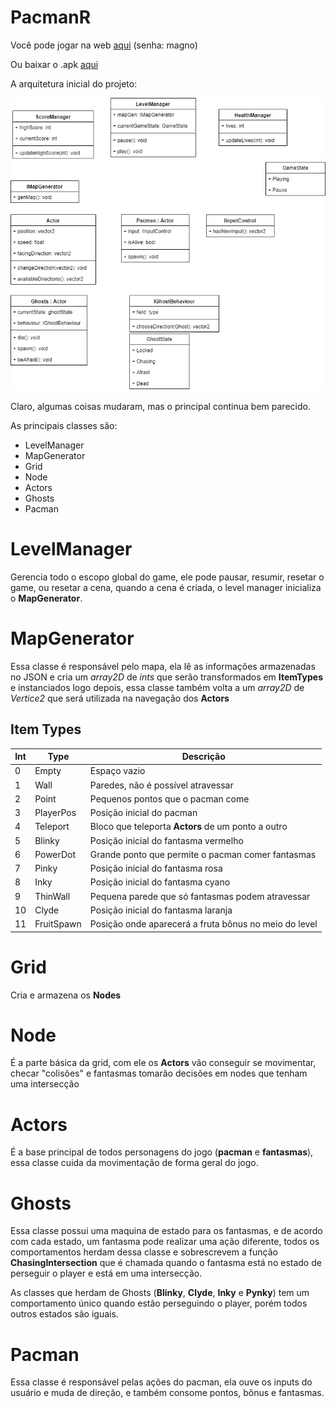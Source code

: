 # PacmanR

Você pode jogar na web [aqui](https://redashes.itch.io/pacmanr) (senha: magno)

Ou baixar o .apk [aqui](https://drive.google.com/open?id=1E7Z-IQYOXLYQqF0f7UiMoaKrdP7yOCVV)

A arquitetura inicial do projeto:

![Estrutura inicial](Pacman.png)

Claro, algumas coisas mudaram, mas o principal continua bem parecido.

As principais classes são:

 - LevelManager
 - MapGenerator
 - Grid
 - Node
 - Actors
 - Ghosts
 - Pacman

# LevelManager

Gerencia todo o escopo global do game,  ele pode pausar, resumir, resetar o game, ou resetar a cena, quando a cena é criada, o level manager inicializa o **MapGenerator**.

# MapGenerator

Essa classe é responsável pelo mapa, ela lê as informações armazenadas no JSON e cria um _array2D_ de _ints_ que serão transformados em **ItemTypes** e instanciados logo depois, essa classe também volta a um _array2D_ de _Vertice2_ que será utilizada na navegação dos **Actors**

## Item Types

| Int | Type | Descrição|
| ------ | ------ | ------ |
| 0 | Empty | Espaço vazio |
| 1 | Wall |Paredes, não é possível atravessar |
| 2 | Point | Pequenos pontos que o pacman come |
| 3 | PlayerPos| Posição inicial do pacman |
| 4 | Teleport | Bloco que teleporta **Actors** de um ponto a  outro |
| 5 | Blinky | Posição inicial do fantasma vermelho |
| 6 | PowerDot | Grande ponto que permite o pacman comer fantasmas|
| 7 | Pinky | Posição inicial do fantasma rosa |
| 8 | Inky | Posição inicial do fantasma cyano |
| 9 | ThinWall| Pequena parede que só fantasmas podem atravessar |
| 10 | Clyde | Posição inicial do fantasma laranja |
| 11 | FruitSpawn | Posição onde aparecerá a fruta bônus no meio do level|



# Grid

Cria e armazena os **Nodes**

# Node
É a parte básica da grid, com ele os **Actors** vão conseguir se movimentar, checar "colisões" e fantasmas tomarão decisões em nodes que tenham uma intersecção

# Actors
É a base principal de todos personagens do jogo (**pacman** e **fantasmas**), essa classe cuida da movimentação de forma geral do jogo.

# Ghosts
Essa classe possui uma maquina de estado para os fantasmas, e de acordo com cada estado, um fantasma pode realizar uma ação diferente, todos os comportamentos herdam dessa classe e sobrescrevem a função **ChasingIntersection** que é chamada quando o fantasma está no estado de perseguir o player e está em uma intersecção.

As classes que herdam de Ghosts (**Blinky**, **Clyde**, **Inky** e **Pynky**) tem um comportamento único quando estão perseguindo o player, porém todos outros estados são iguais.

# Pacman
Essa classe é responsável pelas ações do pacman, ela ouve os inputs do usuário e muda de direção, e também consome pontos, bônus e fantasmas.